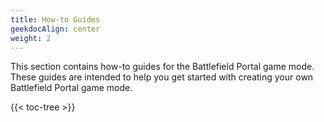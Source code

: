 ```yaml
---
title: How-to Guides
geekdocAlign: center
weight: 2
---
```


This section contains how-to guides for the Battlefield Portal game mode.
These guides are intended to help you get started with creating your own Battlefield Portal game mode.

{{< toc-tree >}}
